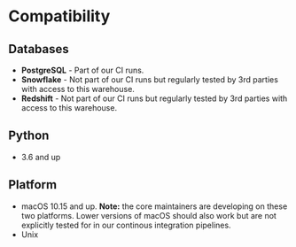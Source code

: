 # Compatibility

## Databases

* **PostgreSQL** - Part of our CI runs.
* **Snowflake** - Not part of our CI runs but regularly tested by 3rd parties with access to this warehouse.
* **Redshift** - Not part of our CI runs but regularly tested by 3rd parties with access to this warehouse.

## Python

* 3.6 and up

## Platform

* macOS 10.15 and up. **Note:** the core maintainers are developing on these two platforms. Lower versions of macOS should also work but are not explicitly tested for in our continous integration pipelines.
* Unix

